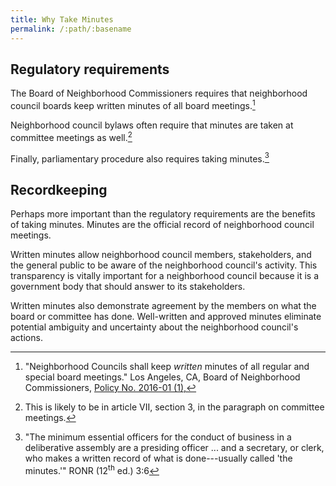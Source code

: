 ```yaml
---
title: Why Take Minutes
permalink: /:path/:basename
---
```


## Regulatory requirements

The Board
of Neighborhood Commissioners
requires that
neighborhood council boards
keep written minutes
of all board meetings.[^bonc201601]

Neighborhood council bylaws
often require
that minutes are taken
at committee meetings as well.[^bylawscommitteeminutes]

Finally, parliamentary procedure
also requires
taking minutes.[^ronr36]

[^bonc201601]:
      "Neighborhood Councils shall
      keep _written_ minutes
      of all regular and special
      board meetings."
      Los Angeles, CA,
      Board of Neighborhood Commissioners,
      [Policy No. 2016-01 (1),](https://neighborhoodempowerment.lacity.gov/wp-content/uploads/2019/03/Amended-Minutes-Policy-Resolution1-03.18.19.pdf)

[^bylawscommitteeminutes]:
    This is likely to be
    in article VII, section 3,
    in the paragraph
    on committee meetings.


[^ronr36]:
    "The minimum essential officers
    for the conduct
    of business
    in a deliberative assembly are
    a presiding officer ...
    and a secretary, or clerk,
    who makes a written record
    of what is done---usually
    called 'the minutes.'"
    RONR (12<sup>th</sup>&nbsp;ed.) 3:6

## Recordkeeping

Perhaps more important
than the regulatory requirements
are the benefits
of taking minutes.
Minutes are
the official record
of neighborhood council meetings.

Written minutes allow
neighborhood council members, stakeholders,
and the general public
to be aware
of the neighborhood council's activity.
This transparency is
vitally important
for a neighborhood council
because it is
a government body
that should answer
to its stakeholders.

Written minutes also
demonstrate agreement
by the members
on what
the board or committee
has done.
Well-written and approved minutes eliminate
potential ambiguity
and uncertainty
about the neighborhood council's actions.

